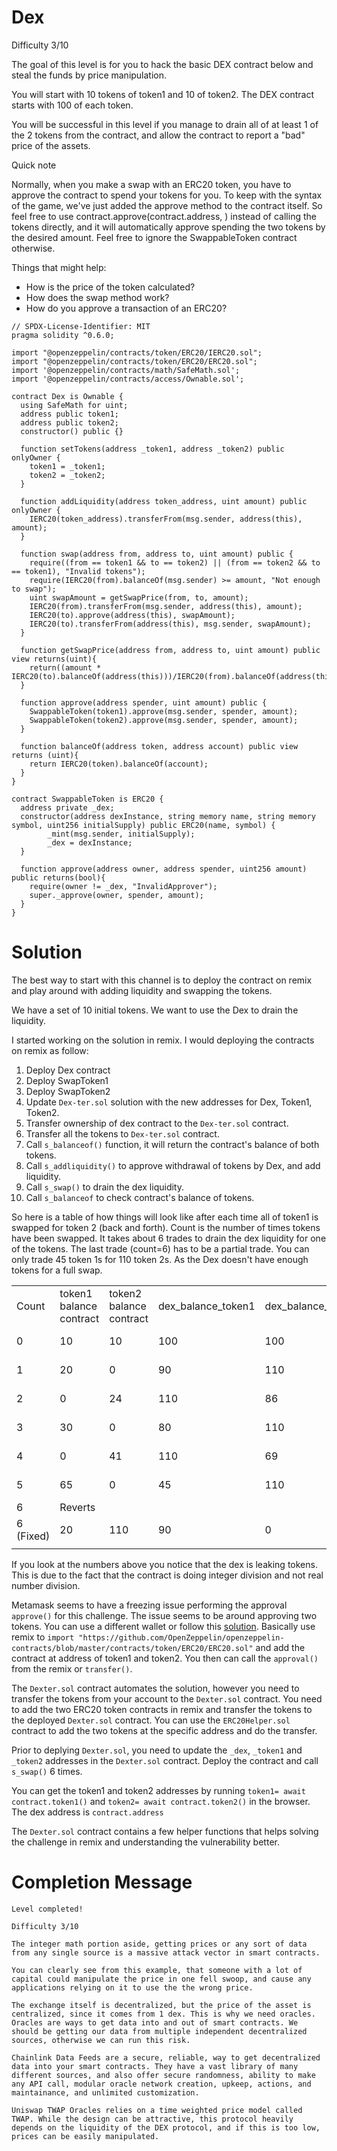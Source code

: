# Dex
Difficulty 3/10

The goal of this level is for you to hack the basic DEX contract below and steal the funds by price manipulation.

You will start with 10 tokens of token1 and 10 of token2. The DEX contract starts with 100 of each token.

You will be successful in this level if you manage to drain all of at least 1 of the 2 tokens from the contract, and allow the contract to report a "bad" price of the assets.

 
Quick note

Normally, when you make a swap with an ERC20 token, you have to approve the contract to spend your tokens for you. To keep with the syntax of the game, we've just added the approve method to the contract itself. So feel free to use contract.approve(contract.address, <uint amount>) instead of calling the tokens directly, and it will automatically approve spending the two tokens by the desired amount. Feel free to ignore the SwappableToken contract otherwise.

Things that might help:

* How is the price of the token calculated?
* How does the swap method work?
* How do you approve a transaction of an ERC20?

``` Solidity
// SPDX-License-Identifier: MIT
pragma solidity ^0.6.0;

import "@openzeppelin/contracts/token/ERC20/IERC20.sol";
import "@openzeppelin/contracts/token/ERC20/ERC20.sol";
import '@openzeppelin/contracts/math/SafeMath.sol';
import '@openzeppelin/contracts/access/Ownable.sol';

contract Dex is Ownable {
  using SafeMath for uint;
  address public token1;
  address public token2;
  constructor() public {}

  function setTokens(address _token1, address _token2) public onlyOwner {
    token1 = _token1;
    token2 = _token2;
  }
  
  function addLiquidity(address token_address, uint amount) public onlyOwner {
    IERC20(token_address).transferFrom(msg.sender, address(this), amount);
  }
  
  function swap(address from, address to, uint amount) public {
    require((from == token1 && to == token2) || (from == token2 && to == token1), "Invalid tokens");
    require(IERC20(from).balanceOf(msg.sender) >= amount, "Not enough to swap");
    uint swapAmount = getSwapPrice(from, to, amount);
    IERC20(from).transferFrom(msg.sender, address(this), amount);
    IERC20(to).approve(address(this), swapAmount);
    IERC20(to).transferFrom(address(this), msg.sender, swapAmount);
  }

  function getSwapPrice(address from, address to, uint amount) public view returns(uint){
    return((amount * IERC20(to).balanceOf(address(this)))/IERC20(from).balanceOf(address(this)));
  }

  function approve(address spender, uint amount) public {
    SwappableToken(token1).approve(msg.sender, spender, amount);
    SwappableToken(token2).approve(msg.sender, spender, amount);
  }

  function balanceOf(address token, address account) public view returns (uint){
    return IERC20(token).balanceOf(account);
  }
}

contract SwappableToken is ERC20 {
  address private _dex;
  constructor(address dexInstance, string memory name, string memory symbol, uint256 initialSupply) public ERC20(name, symbol) {
        _mint(msg.sender, initialSupply);
        _dex = dexInstance;
  }

  function approve(address owner, address spender, uint256 amount) public returns(bool){
    require(owner != _dex, "InvalidApprover");
    super._approve(owner, spender, amount);
  }
}
```

# Solution
The best way to start with this channel is to deploy the contract on remix and play around with adding liquidity and swapping the tokens. 

We have a set of 10 initial tokens. We want to use the Dex to drain the liquidity. 

I started working on the solution in remix. I would deploying the contracts on remix as follow:

1. Deploy Dex contract
2. Deploy SwapToken1
3. Deploy SwapToken2
4. Update `Dex-ter.sol` solution with the new addresses for Dex, Token1, Token2.
5. Transfer ownership of dex contract to the `Dex-ter.sol` contract.
6. Transfer all the tokens to `Dex-ter.sol` contract.
7. Call `s_balanceof()` function, it will return the contract's balance of both tokens.
8. Call `s_addliquidity()` to approve withdrawal of tokens by Dex, and add liquidity.
9. Call `s_swap()` to drain the dex liquidity. 
10. Call `s_balanceof` to check contract's balance of tokens.

So here is a table of how things will look like after each time all of token1 is swapped for token 2 (back and forth). Count is the number of times tokens have been swapped. It takes about 6 trades to drain the dex liquidity for one of the tokens. The last trade (count=6) has to be a partial trade. You can only trade 45 token 1s for 110 token 2s. As the Dex doesn't have enough tokens for a full swap.

| | | | | | |
|---|---|---|---|---|---|
| Count |token1 balance contract| token2 balance contract| dex_balance_token1| dex_balance_token2| swapprice next count (amount*to/from)|
| 0 | 10 | 10 | 100 | 100 | 10  = (10*100/100) |
| 1 | 20 | 0 | 90 | 110 | 24 = (20*110/90) |
| 2 | 0 | 24 | 110 | 86 | 30  = (24*110/86) |
| 3 | 30 | 0 | 80 | 110 | 41 = (30*110/80) |
| 4 | 0 | 41 | 110 | 69 | 65 = (41*110/69) |
| 5 | 65 | 0 | 45 | 110 | 158 = (65*110/45) |
| 6 | Reverts
| 6 (Fixed) | 20 | 110 | 90 | 0 | ...
| | | | | | |

If you look at the numbers above you notice that the dex is leaking tokens. This is due to the fact that the contract is doing integer division and not real number division.

Metamask seems to have a freezing issue performing the approval `approve()` for this challenge. The issue seems to be around approving two tokens. You can use a different wallet or follow this [solution](https://www.youtube.com/watch?v=5ZLgOUCmgb8). Basically use remix to `import "https://github.com/OpenZeppelin/openzeppelin-contracts/blob/master/contracts/token/ERC20/ERC20.sol"` and add the contract at address of token1 and token2. You then can call the `approval()` from the remix or `transfer()`.

The `Dexter.sol` contract automates the solution, however you need to transfer the tokens from your account to the `Dexter.sol` contract. You need to add the two ERC20 token contracts in remix and transfer the tokens to the deployed `Dexter.sol` contract. You can use the `ERC20Helper.sol` contract to add the two tokens at the specific address and do the transfer.

Prior to deplying `Dexter.sol`, you need to update the `_dex`, `_token1` and `_token2` addresses in the `Dexter.sol` contract. Deploy the contract and call `s_swap()` 6 times.

You can get the token1 and token2 addresses by running `token1= await contract.token1()` and `token2= await contract.token2()` in the browser. The dex address is `contract.address`

The `Dexter.sol` contract contains a few helper functions that helps solving the challenge in remix and understanding the vulnerability better.

# Completion Message
```
Level completed!

Difficulty 3/10

The integer math portion aside, getting prices or any sort of data from any single source is a massive attack vector in smart contracts.

You can clearly see from this example, that someone with a lot of capital could manipulate the price in one fell swoop, and cause any applications relying on it to use the the wrong price.

The exchange itself is decentralized, but the price of the asset is centralized, since it comes from 1 dex. This is why we need oracles. Oracles are ways to get data into and out of smart contracts. We should be getting our data from multiple independent decentralized sources, otherwise we can run this risk.

Chainlink Data Feeds are a secure, reliable, way to get decentralized data into your smart contracts. They have a vast library of many different sources, and also offer secure randomness, ability to make any API call, modular oracle network creation, upkeep, actions, and maintainance, and unlimited customization.

Uniswap TWAP Oracles relies on a time weighted price model called TWAP. While the design can be attractive, this protocol heavily depends on the liquidity of the DEX protocol, and if this is too low, prices can be easily manipulated.
```

